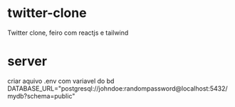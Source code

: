 # twitter-clone
Twitter clone, feiro com reactjs e tailwind

# server
criar aquivo .env com variavel do bd
DATABASE_URL="postgresql://johndoe:randompassword@localhost:5432/mydb?schema=public"